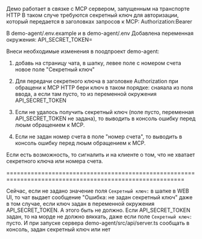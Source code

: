 Демо работает в связке с MCP сервером, запущенным на транспорте HTTP
В таком случе требуются секретный ключ для авторизации, который передается
в заголовках запросов к MCP: Authorization:Bearer <secret-token>

В demo-agent/.env.example и в demo-agent/.env
Добавлена переменная окружения: API_SECRET_TOKEN=<secret-token>

Внеси необходимые изменения в поодпроект demo-agent:

1) добавь на страницу чата, в шапку, левее поле с номером счета новое поле "Секретный ключ"
2) Для передачи секретного ключа в заголовке Authorization при обращени к MCP HTTP бери ключ в таком порядке:
   снаяала из поля ввода, а если там пусто, то из переменной окружения API_SECRET_TOKEN
3) Если не удалось получить секретный ключ (поле пусто, переменная API_SECRET_TOKEN не задана), то выводить в
   консоль ошибку перед люым обращением к MCP.

4) Если не задан номер счета в поле "номер счета", то выводить в консоль ошибку  перед люым обращением к MCP.

Если есть возможность, то сигналить и на клиенте о том, что не хватает секретного ключа или номера счета.

=========================================================================================================

Сейчас, если не задано значение поля `Секретный ключ:` в шапке в WEB UI, то 
чат выдает сообщение "Ошибка: не задан секретный ключ" даже в том случае, если ключ задан в 
переменной окружения API_SECRET_TOKEN.
А этого быть не должно.
Если API_SECRET_TOKEN задан, то на морде не должно вяккать, даже если поле `Секретный ключ:` пусто.
И при запуске сервера demo-agent/src/api/server.ts сообщать в консоль, задан секретный ключ или нет
